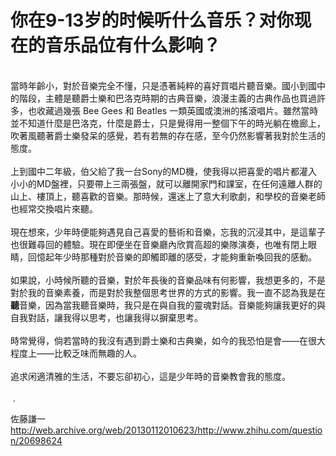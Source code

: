 # 你在9-13岁的时候听什么音乐？对你现在的音乐品位有什么影响？

<div class="zm-editable-content clearfix">&nbsp; &nbsp;<br>當時年齡小，對於音樂完全不懂，只是憑著純粹的喜好買唱片聽音樂。國小到國中的階段，主體是聽爵士樂和巴洛克時期的古典音樂，浪漫主義的古典作品也買過許多，也收藏過幾張 Bee Gees 和 Beatles 一類英國或澳洲的搖滾唱片。雖然當時並不知道什麼是巴洛克，什麼是爵士，只是覺得用一整個下午的時光躺在檐廊上，吹著風聽著爵士樂發呆的感覺，若有若無的存在感，至今仍然影響著我對於生活的態度。<br><br>上到國中二年級，伯父給了我一台Sony的MD機，使我得以把喜愛的唱片都灌入小小的MD盤裡，只要帶上三兩張盤，就可以離開家門和課室，在任何遠離人群的山上、樓頂上，聽喜歡的音樂。那時候，還迷上了意大利歌劇，和學校的音樂老師也經常交換唱片來聽。<br><br>現在想來，少年時便能夠遇見自己喜愛的藝術和音樂，忘我的沉浸其中，是這輩子也很難尋回的體驗。現在即便坐在音樂廳內欣賞高超的樂隊演奏，也唯有閉上眼睛，回憶起年少時那種對於音樂的即觸即離的感受，才能夠重新喚回我的感動。<br><br>如果說，小時候所聽的音樂，對於年長後的音樂品味有何影響，我想更多的，不是對於我的音樂素養，而是對於我整個思考世界的方式的影響。我一直不認為我是在<b>聽</b>音樂，因為當我聽音樂時，我只是在與自我的靈魂對話。音樂能夠讓我更好的與自我對話，讓我得以思考，也讓我得以摒棄思考。<br><br>時常覺得，倘若當時的我沒有遇到爵士樂和古典樂，如今的我恐怕是會——在很大程度上——比較乏味而無趣的人。<br><br>追求闲適清雅的生活，不要忘卻初心，這是少年時的音樂教會我的態度。<br><br>&nbsp;.</div>

佐藤謙一 http://web.archive.org/web/20130112010623/http://www.zhihu.com/question/20698624